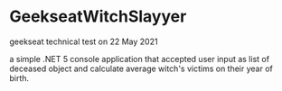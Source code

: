 # GeekseatWitchSlayyer
geekseat technical test on 22 May 2021

a simple .NET 5 console application that accepted user input as list of deceased object and calculate average witch's victims on their year of birth.

